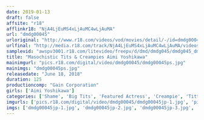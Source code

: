 ```yaml
---
date: 2019-01-13
draft: false
affsite: "r18"
afflinkr18: "NjA4LjEuMS4xLjAuMC4wLjAuMA"
url: "dmdg00045"
urloriginal: "http://www.r18.com/videos/vod/movies/detail/-/id=dmdg00045"
urlfinal: "http://media.r18.com/track/NjA4LjEuMS4xLjAuMC4wLjAuMA/videos/vod/movies/detail/-/id=dmdg00045"
samplevid: "awspv3001.r18.com/litevideo/freepv/d/dmd/dmdg045/dmdg045_dmb_w.mp4"
title: "Masochistic Tits & Creampies Aimi Yoshikawa"
mainimgurl: "pics.r18.com/digital/video/dmdg00045/dmdg00045ps.jpg"
mainimgs: "dmdg00045ps.jpg"
releasedate: "June 18, 2018"
duration: 125
productioncomp: "Gain Corporation"
girls: ['Aimi Yoshikawa']
categories: ['Shame', 'Big Tits', 'Featured Actress', 'Creampie', 'Titty Fuck', 'Hi-Def']
imgurls: ['pics.r18.com/digital/video/dmdg00045/dmdg00045jp-1.jpg', 'pics.r18.com/digital/video/dmdg00045/dmdg00045jp-2.jpg', 'pics.r18.com/digital/video/dmdg00045/dmdg00045jp-3.jpg', 'pics.r18.com/digital/video/dmdg00045/dmdg00045jp-4.jpg', 'pics.r18.com/digital/video/dmdg00045/dmdg00045jp-5.jpg', 'pics.r18.com/digital/video/dmdg00045/dmdg00045jp-6.jpg', 'pics.r18.com/digital/video/dmdg00045/dmdg00045jp-7.jpg', 'pics.r18.com/digital/video/dmdg00045/dmdg00045jp-8.jpg', 'pics.r18.com/digital/video/dmdg00045/dmdg00045jp-9.jpg', 'pics.r18.com/digital/video/dmdg00045/dmdg00045jp-10.jpg', 'pics.r18.com/digital/video/dmdg00045/dmdg00045jp-11.jpg', 'pics.r18.com/digital/video/dmdg00045/dmdg00045jp-12.jpg', 'pics.r18.com/digital/video/dmdg00045/dmdg00045jp-13.jpg', 'pics.r18.com/digital/video/dmdg00045/dmdg00045jp-14.jpg', 'pics.r18.com/digital/video/dmdg00045/dmdg00045jp-15.jpg', 'pics.r18.com/digital/video/dmdg00045/dmdg00045jp-16.jpg', 'pics.r18.com/digital/video/dmdg00045/dmdg00045jp-17.jpg', 'pics.r18.com/digital/video/dmdg00045/dmdg00045jp-18.jpg', 'pics.r18.com/digital/video/dmdg00045/dmdg00045jp-19.jpg', 'pics.r18.com/digital/video/dmdg00045/dmdg00045jp-20.jpg']
imgs: ['dmdg00045jp-1.jpg', 'dmdg00045jp-2.jpg', 'dmdg00045jp-3.jpg', 'dmdg00045jp-4.jpg', 'dmdg00045jp-5.jpg', 'dmdg00045jp-6.jpg', 'dmdg00045jp-7.jpg', 'dmdg00045jp-8.jpg', 'dmdg00045jp-9.jpg', 'dmdg00045jp-10.jpg', 'dmdg00045jp-11.jpg', 'dmdg00045jp-12.jpg', 'dmdg00045jp-13.jpg', 'dmdg00045jp-14.jpg', 'dmdg00045jp-15.jpg', 'dmdg00045jp-16.jpg', 'dmdg00045jp-17.jpg', 'dmdg00045jp-18.jpg', 'dmdg00045jp-19.jpg', 'dmdg00045jp-20.jpg']
---
```

